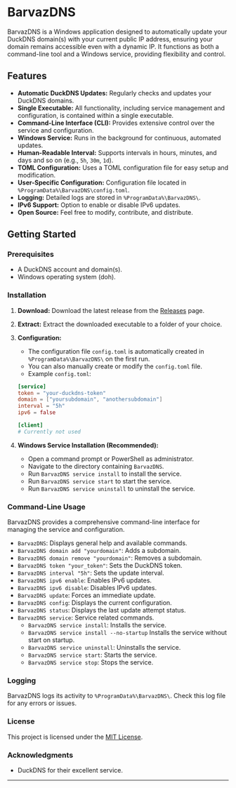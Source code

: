 # BarvazDNS

BarvazDNS is a Windows application designed to automatically update your DuckDNS domain(s) with your current public IP address, ensuring your domain remains accessible even with a dynamic IP. It functions as both a command-line tool and a Windows service, providing flexibility and control.

## Features

* **Automatic DuckDNS Updates:** Regularly checks and updates your DuckDNS domains.
* **Single Executable:** All functionality, including service management and configuration, is contained within a single executable.
* **Command-Line Interface (CLI):** Provides extensive control over the service and configuration.
* **Windows Service:** Runs in the background for continuous, automated updates.
* **Human-Readable Interval:** Supports intervals in hours, minutes, and days and so on (e.g., `5h`, `30m`, `1d`).
* **TOML Configuration:** Uses a TOML configuration file for easy setup and modification.
* **User-Specific Configuration:** Configuration file located in `%ProgramData%\BarvazDNS\config.toml`.
* **Logging:** Detailed logs are stored in `%ProgramData%\BarvazDNS\`.
* **IPv6 Support:** Option to enable or disable IPv6 updates.
* **Open Source:** Feel free to modify, contribute, and distribute.

## Getting Started

### Prerequisites

* A DuckDNS account and domain(s).
* Windows operating system (doh).

### Installation

1.  **Download:** Download the latest release from the [Releases](https://github.com/acamol/BarvasDNS/releases) page.
2.  **Extract:** Extract the downloaded executable to a folder of your choice.
3.  **Configuration:**
    * The configuration file `config.toml` is automatically created in `%ProgramData%\BarvazDNS\` on the first run.
    * You can also manually create or modify the `config.toml` file.
    * Example `config.toml`:

    ```toml
    [service]
    token = "your-duckdns-token"
    domain = ["yoursubdomain", "anothersubdomain"]
    interval = "5h" 
    ipv6 = false

    [client]
    # Currently not used
    ```

4.  **Windows Service Installation (Recommended):**
    * Open a command prompt or PowerShell as administrator.
    * Navigate to the directory containing `BarvazDNS`.
    * Run `BarvazDNS service install` to install the service.
    * Run `BarvazDNS service start` to start the service.
    * Run `BarvazDNS service uninstall` to uninstall the service.

### Command-Line Usage

BarvazDNS provides a comprehensive command-line interface for managing the service and configuration.


* `BarvazDNS`: Displays general help and available commands.
* `BarvazDNS domain add "yourdomain"`: Adds a subdomain.
* `BarvazDNS domain remove "yourdomain"`: Removes a subdomain.
* `BarvazDNS token "your_token"`: Sets the DuckDNS token.
* `BarvazDNS interval "5h"`: Sets the update interval.
* `BarvazDNS ipv6 enable`: Enables IPv6 updates.
* `BarvazDNS ipv6 disable`: Disables IPv6 updates.
* `BarvazDNS update`: Forces an immediate update.
* `BarvazDNS config`: Displays the current configuration.
* `BarvazDNS status`: Displays the last update attempt status.
* `BarvazDNS service`: Service related commands.
    * `BarvazDNS service install`: Installs the service.
    * `BarvazDNS service install --no-startup` Installs the service without start on startup.
    * `BarvazDNS service uninstall`: Uninstalls the service.
    * `BarvazDNS service start`: Starts the service.
    * `BarvazDNS service stop`: Stops the service.

### Logging

BarvazDNS logs its activity to `%ProgramData%\BarvazDNS\`. Check this log file for any errors or issues.

### License

This project is licensed under the [MIT License](LICENSE).

### Acknowledgments

* DuckDNS for their excellent service.

---